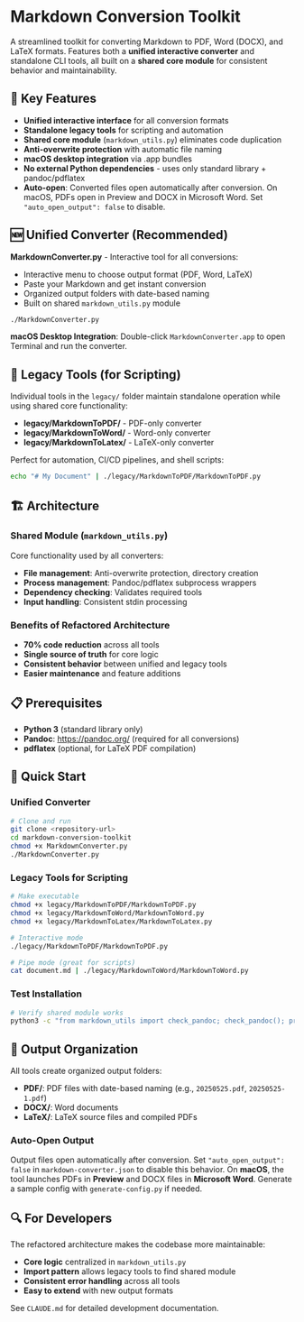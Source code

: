 # Markdown Conversion Toolkit

A streamlined toolkit for converting Markdown to PDF, Word (DOCX), and LaTeX formats. Features both a **unified interactive converter** and standalone CLI tools, all built on a **shared core module** for consistent behavior and maintainability.

## 🚀 Key Features

- **Unified interactive interface** for all conversion formats
- **Standalone legacy tools** for scripting and automation  
- **Shared core module** (`markdown_utils.py`) eliminates code duplication
- **Anti-overwrite protection** with automatic file naming
- **macOS desktop integration** via .app bundles
- **No external Python dependencies** - uses only standard library + pandoc/pdflatex
- **Auto-open**: Converted files open automatically after conversion. On macOS,
  PDFs open in Preview and DOCX in Microsoft Word. Set `"auto_open_output": false`
  to disable.

## 🆕 Unified Converter (Recommended)

**MarkdownConverter.py** - Interactive tool for all conversions:
- Interactive menu to choose output format (PDF, Word, LaTeX)
- Paste your Markdown and get instant conversion
- Organized output folders with date-based naming
- Built on shared `markdown_utils.py` module

```bash
./MarkdownConverter.py
```

**macOS Desktop Integration**: Double-click `MarkdownConverter.app` to open Terminal and run the converter.

## 🔧 Legacy Tools (for Scripting)

Individual tools in the `legacy/` folder maintain standalone operation while using shared core functionality:

- **legacy/MarkdownToPDF/** - PDF-only converter
- **legacy/MarkdownToWord/** - Word-only converter  
- **legacy/MarkdownToLatex/** - LaTeX-only converter

Perfect for automation, CI/CD pipelines, and shell scripts:
```bash
echo "# My Document" | ./legacy/MarkdownToPDF/MarkdownToPDF.py
```

## 🏗️ Architecture

### Shared Module (`markdown_utils.py`)
Core functionality used by all converters:
- **File management**: Anti-overwrite protection, directory creation
- **Process management**: Pandoc/pdflatex subprocess wrappers
- **Dependency checking**: Validates required tools
- **Input handling**: Consistent stdin processing

### Benefits of Refactored Architecture
- **70% code reduction** across all tools
- **Single source of truth** for core logic
- **Consistent behavior** between unified and legacy tools
- **Easier maintenance** and feature additions

## 📋 Prerequisites

- **Python 3** (standard library only)
- **Pandoc**: https://pandoc.org/ (required for all conversions)
- **pdflatex** (optional, for LaTeX PDF compilation)

## 🚀 Quick Start

### Unified Converter
```bash
# Clone and run
git clone <repository-url>
cd markdown-conversion-toolkit
chmod +x MarkdownConverter.py
./MarkdownConverter.py
```

### Legacy Tools for Scripting
```bash
# Make executable
chmod +x legacy/MarkdownToPDF/MarkdownToPDF.py
chmod +x legacy/MarkdownToWord/MarkdownToWord.py
chmod +x legacy/MarkdownToLatex/MarkdownToLatex.py

# Interactive mode
./legacy/MarkdownToPDF/MarkdownToPDF.py

# Pipe mode (great for scripts)
cat document.md | ./legacy/MarkdownToWord/MarkdownToWord.py
```

### Test Installation
```bash
# Verify shared module works
python3 -c "from markdown_utils import check_pandoc; check_pandoc(); print('✅ Setup complete!')"
```

## 📁 Output Organization

All tools create organized output folders:
- **PDF/**: PDF files with date-based naming (e.g., `20250525.pdf`, `20250525-1.pdf`)
- **DOCX/**: Word documents
- **LaTeX/**: LaTeX source files and compiled PDFs

### Auto-Open Output

Output files open automatically after conversion. Set
`"auto_open_output": false` in `markdown-converter.json` to disable this
behavior. On **macOS**, the tool launches PDFs in **Preview** and DOCX files in
**Microsoft Word**. Generate a sample config with `generate-config.py` if
needed.

## 🔍 For Developers

The refactored architecture makes the codebase more maintainable:
- **Core logic** centralized in `markdown_utils.py`
- **Import pattern** allows legacy tools to find shared module
- **Consistent error handling** across all tools
- **Easy to extend** with new output formats

See `CLAUDE.md` for detailed development documentation.